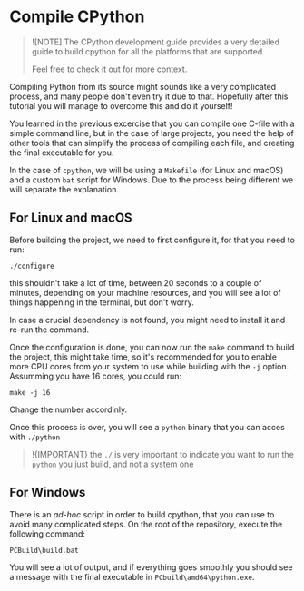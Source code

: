 # Compile CPython

> ![NOTE]
> The CPython development guide provides a very detailed guide to build cpython
> for all the platforms that are supported.
>
> Feel free to check it out for more context.

Compiling Python from its source might sounds like a very complicated process,
and many people don't even try it due to that. Hopefully after this tutorial
you will manage to overcome this and do it yourself!

You learned in the previous excercise that you can compile one C-file with
a simple command line, but in the case of large projects, you need the help
of other tools that can simplify the process of compiling each file, and
creating the final executable for you.

In the case of `cpython`, we will be using a `Makefile` (for Linux and macOS)
and a custom `bat` script for Windows. Due to the process being different we
will separate the explanation.

## For Linux and macOS

Before building the project, we need to first configure it,
for that you need to run:

```
./configure
```
this shouldn't take a lot of time, between 20 seconds to a couple of minutes,
depending on your machine resources, and you will see a lot of things
happening in the terminal, but don't worry.

In case a crucial dependency is not found, you might need to install it and
re-run the command.

Once the configuration is done, you can now run the `make` command to build the
project, this might take time, so it's recommended for you to enable more CPU
cores from your system to use while building with the `-j` option. Assumming
you have 16 cores, you could run:

```
make -j 16
```

Change the number accordinly.

Once this process is over, you will see a `python` binary that you can acces
with `./python`

> !{IMPORTANT}
> the `./` is very important to indicate you want to run the
> `python` you just build, and not a system one

## For Windows

There is an *ad-hoc* script in order to build cpython, that you can use to
avoid many complicated steps. On the root of the repository, execute the
following command:

```
PCBuild\build.bat
```

You will see a lot of output, and if everything goes smoothly you should see
a message with the final executable in `PCbuild\amd64\python.exe`.
